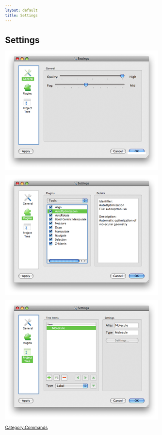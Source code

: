 ```yaml
---
layout: default
title: Settings
---
```


# Settings

![](SettingsGeneral.png "SettingsGeneral.png")

![](SettingsPlugins.png "SettingsPlugins.png")

![](SettingsProjectTree.png "SettingsProjectTree.png")

<Category:Commands>

